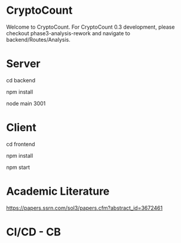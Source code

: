 # CryptoCount
Welcome to CryptoCount. For CryptoCount 0.3 development, please checkout phase3-analysis-rework and navigate to backend/Routes/Analysis.


# Server
cd backend

npm install

node main 3001

# Client

cd frontend

npm install 

npm start

# Academic Literature

https://papers.ssrn.com/sol3/papers.cfm?abstract_id=3672461

# CI/CD - CB
